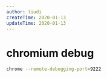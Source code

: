 ```yaml
---
author: liudi
createTime: 2020-01-13
updateTime: 2020-01-13
---
```


# chromium debug

```bash
chrome --remote-debugging-port=9222
```
